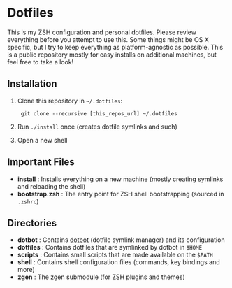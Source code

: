 # Dotfiles

This is my ZSH configuration and personal dotfiles. Please review everything before you attempt to use this.
Some things might be OS X specific, but I try to keep everything as platform-agnostic as possible.
This is a public repository mostly for easy installs on additional machines, but feel free to take a look!

## Installation

1. Clone this repository in `~/.dotfiles`:

        git clone --recursive [this_repos_url] ~/.dotfiles

2. Run `./install` once (creates dotfile symlinks and such)

3. Open a new shell

## Important Files

- **install** : Installs everything on a new machine (mostly creating symlinks and reloading the shell)
- **bootstrap.zsh** : The entry point for ZSH shell bootstrapping (sourced in `.zshrc`)

## Directories

- **dotbot** : Contains [dotbot](https://github.com/anishathalye/dotbot) (dotfile symlink manager) and its configuration
- **dotfiles** : Contains dotfiles that are symlinked by dotbot in `$HOME`
- **scripts** : Contains small scripts that are made available on the `$PATH`
- **shell** : Contains shell configuration files (commands, key bindings and more)
- **zgen** : The zgen submodule (for ZSH plugins and themes)
